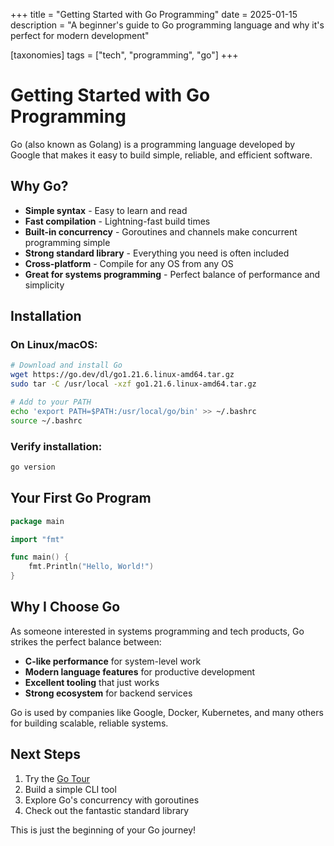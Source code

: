 +++
title = "Getting Started with Go Programming"
date = 2025-01-15
description = "A beginner's guide to Go programming language and why it's perfect for modern development"

[taxonomies]
tags = ["tech", "programming", "go"]
+++

# Getting Started with Go Programming

Go (also known as Golang) is a programming language developed by Google that makes it easy to build simple, reliable, and efficient software.

## Why Go?

- **Simple syntax** - Easy to learn and read
- **Fast compilation** - Lightning-fast build times
- **Built-in concurrency** - Goroutines and channels make concurrent programming simple
- **Strong standard library** - Everything you need is often included
- **Cross-platform** - Compile for any OS from any OS
- **Great for systems programming** - Perfect balance of performance and simplicity

## Installation

### On Linux/macOS:
```bash
# Download and install Go
wget https://go.dev/dl/go1.21.6.linux-amd64.tar.gz
sudo tar -C /usr/local -xzf go1.21.6.linux-amd64.tar.gz

# Add to your PATH
echo 'export PATH=$PATH:/usr/local/go/bin' >> ~/.bashrc
source ~/.bashrc
```

### Verify installation:
```bash
go version
```

## Your First Go Program

```go
package main

import "fmt"

func main() {
    fmt.Println("Hello, World!")
}
```

## Why I Choose Go

As someone interested in systems programming and tech products, Go strikes the perfect balance between:
- **C-like performance** for system-level work
- **Modern language features** for productive development
- **Excellent tooling** that just works
- **Strong ecosystem** for backend services

Go is used by companies like Google, Docker, Kubernetes, and many others for building scalable, reliable systems.

## Next Steps

1. Try the [Go Tour](https://tour.golang.org/)
2. Build a simple CLI tool
3. Explore Go's concurrency with goroutines
4. Check out the fantastic standard library

This is just the beginning of your Go journey! 